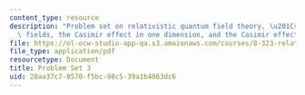 ```yaml
---
content_type: resource
description: "Problem set on relativistic quantum field theory, \u201Csmeared\u201D\
  \ fields, the Casimir effect in one dimension, and the Casimir effect in electrodynamics."
file: https://ol-ocw-studio-app-qa.s3.amazonaws.com/courses/8-323-relativistic-quantum-field-theory-i-spring-2008/28aa37c78570f5bc98c539a1b4063dc6_ft1ps03_08_1.pdf
file_type: application/pdf
resourcetype: Document
title: Problem Set 3
uid: 28aa37c7-8570-f5bc-98c5-39a1b4063dc6
---
```

